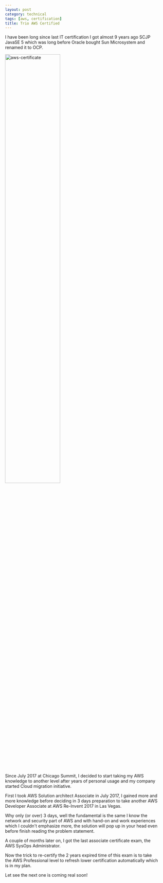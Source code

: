 ```yaml
---
layout: post
category: technical
tags: [aws, certification]
title: Trio AWS Certified
---
```


I have been long since last IT certification I got almost 9 years ago SCJP JavaSE 5 which was long before Oracle bought Sun Microsystem and renamed it to OCP. 

<img class="center-block img-responsive" src="https://user-images.githubusercontent.com/1860126/37180298-1d9525aa-22ee-11e8-85ec-429d42d51466.png" width="60%" alt="aws-certificate">

Since July 2017 at Chicago Summit, I decided to start taking my AWS knowledge to another level after years of personal usage and my company started Cloud migration initiative.

<!-- read more -->

First I took AWS Solution architect Associate in July 2017, I gained more and more knowledge before deciding in 3 days preparation to take another AWS Developer Associate at AWS Re-Invent 2017 in Las Vegas. 

Why only (or over) 3 days, well the fundamental is the same I know the network and security part of AWS and with hand-on and work experiences which I couldn't emphasize more, the solution will pop up in your head even before finish reading the problem statement. 

A couple of months later on, I got the last associate certificate exam, the AWS SysOps Administrator. 

Now the trick to re-certify the 2 years expired time of this exam is to take the AWS Professional level to refresh lower certification automatically which is in my plan.

Let see the next one is coming real soon!